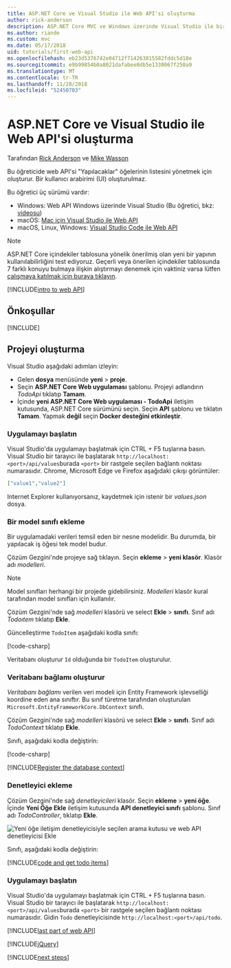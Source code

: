 ```yaml
---
title: ASP.NET Core ve Visual Studio ile Web API'si oluşturma
author: rick-anderson
description: ASP.NET Core MVC ve Windows üzerinde Visual Studio ile bir web API'si oluşturma
ms.author: riande
ms.custom: mvc
ms.date: 05/17/2018
uid: tutorials/first-web-api
ms.openlocfilehash: eb23d5376742e04712f714263815582fddc5d18e
ms.sourcegitcommit: e9b99854b0a8021dafabee0db5e1338067f250a9
ms.translationtype: MT
ms.contentlocale: tr-TR
ms.lasthandoff: 11/28/2018
ms.locfileid: "52450703"
---
```

# <a name="create-a-web-api-with-aspnet-core-and-visual-studio"></a>ASP.NET Core ve Visual Studio ile Web API'si oluşturma

Tarafından [Rick Anderson](https://twitter.com/RickAndMSFT) ve [Mike Wasson](https://github.com/mikewasson)

Bu öğreticide web API'si "Yapılacaklar" öğelerinin listesini yönetmek için oluşturur. Bir kullanıcı arabirimi (UI) oluşturulmaz.

Bu öğretici üç sürümü vardır:

* Windows: Web API Windows üzerinde Visual Studio (Bu öğretici, bkz: [videosu](https://www.youtube.com/watch?v=TTkhEyGBfAk))
* macOS: [Mac için Visual Studio ile Web API](xref:tutorials/first-web-api-mac)
* macOS, Linux, Windows: [Visual Studio Code ile Web API](xref:tutorials/web-api-vsc)

<!-- WARNING: The code AND images in this doc are used by uid: tutorials/web-api-vsc, tutorials/first-web-api-mac and tutorials/first-web-api. If you change any code/images in this tutorial, update uid: tutorials/web-api-vsc -->

> [!NOTE]
> ASP.NET Core içindekiler tablosuna yönelik önerilmiş olan yeni bir yapının kullanılabilirliğini test ediyoruz.  Geçerli veya önerilen içindekiler tablosunda 7 farklı konuyu bulmaya ilişkin alıştırmayı denemek için vaktiniz varsa lütfen [çalışmaya katılmak için buraya tıklayın](https://dpk4xbh5.optimalworkshop.com/treejack/rps16hd5).

[!INCLUDE[intro to web API](../includes/webApi/intro.md)]

## <a name="prerequisites"></a>Önkoşullar

[!INCLUDE[](~/includes/net-core-prereqs-windows.md)]

## <a name="create-the-project"></a>Projeyi oluşturma

Visual Studio aşağıdaki adımları izleyin:

* Gelen **dosya** menüsünde **yeni** > **proje**.
* Seçin **ASP.NET Core Web uygulaması** şablonu. Projeyi adlandırın *TodoApi* tıklatıp **Tamam**.
* İçinde **yeni ASP.NET Core Web uygulaması - TodoApi** iletişim kutusunda, ASP.NET Core sürümünü seçin. Seçin **API** şablonu ve tıklatın **Tamam**. Yapmak **değil** seçin **Docker desteğini etkinleştir**.

### <a name="launch-the-app"></a>Uygulamayı başlatın

Visual Studio'da uygulamayı başlatmak için CTRL + F5 tuşlarına basın. Visual Studio bir tarayıcı ile başlatarak `http://localhost:<port>/api/values`burada `<port>` bir rastgele seçilen bağlantı noktası numarasıdır. Chrome, Microsoft Edge ve Firefox aşağıdaki çıkışı görüntüler:

```json
["value1","value2"]
```

Internet Explorer kullanıyorsanız, kaydetmek için istenir bir *values.json* dosya.

### <a name="add-a-model-class"></a>Bir model sınıfı ekleme

Bir uygulamadaki verileri temsil eden bir nesne modelidir. Bu durumda, bir yapılacak iş öğesi tek model budur.

Çözüm Gezgini'nde projeye sağ tıklayın. Seçin **ekleme** > **yeni klasör**. Klasör adı *modelleri*.

> [!NOTE]
> Model sınıfları herhangi bir projede gidebilirsiniz. *Modelleri* klasör kural tarafından model sınıfları için kullanılır.

Çözüm Gezgini'nde sağ *modelleri* klasörü ve select **Ekle** > **sınıfı**. Sınıf adı *Todoıtem* tıklatıp **Ekle**.

Güncelleştirme `TodoItem` aşağıdaki kodla sınıfı:

[!code-csharp[](first-web-api/samples/2.0/TodoApi/Models/TodoItem.cs)]

Veritabanı oluşturur `Id` olduğunda bir `TodoItem` oluşturulur.

### <a name="create-the-database-context"></a>Veritabanı bağlamı oluşturur

*Veritabanı bağlamı* verilen veri modeli için Entity Framework işlevselliği koordine eden ana sınıftır. Bu sınıf türetme tarafından oluşturulan `Microsoft.EntityFrameworkCore.DbContext` sınıfı.

Çözüm Gezgini'nde sağ *modelleri* klasörü ve select **Ekle** > **sınıfı**. Sınıf adı *TodoContext* tıklatıp **Ekle**.

Sınıfı, aşağıdaki kodla değiştirin:

[!code-csharp[](first-web-api/samples/2.0/TodoApi/Models/TodoContext.cs)]

[!INCLUDE[Register the database context](../includes/webApi/register_dbContext.md)]

### <a name="add-a-controller"></a>Denetleyici ekleme

Çözüm Gezgini'nde sağ *denetleyicileri* klasör. Seçin **ekleme** > **yeni öğe**. İçinde **Yeni Öğe Ekle** iletişim kutusunda **API denetleyici sınıfı** şablonu. Sınıf adı *TodoController*, tıklatıp **Ekle**.

![Yeni öğe iletişim denetleyicisiyle seçilen arama kutusu ve web API denetleyicisi Ekle](first-web-api/_static/new_controller.png)

Sınıfı, aşağıdaki kodla değiştirin:

[!INCLUDE[code and get todo items](../includes/webApi/getTodoItems.md)]

### <a name="launch-the-app"></a>Uygulamayı başlatın

Visual Studio'da uygulamayı başlatmak için CTRL + F5 tuşlarına basın. Visual Studio bir tarayıcı ile başlatarak `http://localhost:<port>/api/values`burada `<port>` bir rastgele seçilen bağlantı noktası numarasıdır. Gidin `Todo` denetleyicisinde `http://localhost:<port>/api/todo`.

[!INCLUDE[last part of web API](../includes/webApi/end.md)]

[!INCLUDE[jQuery](../includes/webApi/add-jquery.md)]

[!INCLUDE[next steps](../includes/webApi/next.md)]
